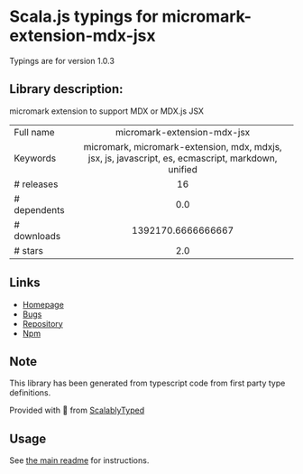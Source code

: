 
# Scala.js typings for micromark-extension-mdx-jsx

Typings are for version 1.0.3

## Library description:
micromark extension to support MDX or MDX.js JSX

|                    |                 |
| ------------------ | :-------------: |
| Full name          | micromark-extension-mdx-jsx |
| Keywords           | micromark, micromark-extension, mdx, mdxjs, jsx, js, javascript, es, ecmascript, markdown, unified |
| # releases         | 16 |
| # dependents       | 0.0 |
| # downloads        | 1392170.6666666667 |
| # stars            | 2.0 |

## Links
- [Homepage](https://github.com/micromark/micromark-extension-mdx-jsx#readme)
- [Bugs](https://github.com/micromark/micromark-extension-mdx-jsx/issues)
- [Repository](https://github.com/micromark/micromark-extension-mdx-jsx)
- [Npm](https://www.npmjs.com/package/micromark-extension-mdx-jsx)
    


## Note
This library has been generated from typescript code from first party type definitions.

Provided with :purple_heart: from [ScalablyTyped](https://github.com/oyvindberg/ScalablyTyped)

## Usage
See [the main readme](../../readme.md) for instructions.


